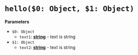 # `hello($0: Object, $1: Object)`

**Parameters**

-   `$0: Object`
    -   `text1`: **[string](https://developer.mozilla.org/en-US/docs/Web/JavaScript/Reference/Global_Objects/String)** - text is string
-   `$1: Object`
    -   `text2`: **[string](https://developer.mozilla.org/en-US/docs/Web/JavaScript/Reference/Global_Objects/String)** - text is string